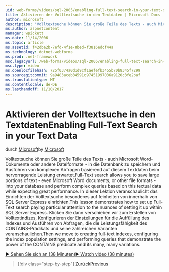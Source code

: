 ```yaml
---
uid: web-forms/videos/sql-2005/enabling-full-text-search-in-your-text-data
title: Aktivieren der Volltextsuche in den Textdaten | Microsoft Docs
author: microsoft
description: "Volltextsuche können Sie große Teile des Texts - auch Microsoft Word-Dokumente oder andere Dateiformate - in die Datenbank zu speichern und Ausführen von komplexen qu...."
ms.author: aspnetcontent
manager: wpickett
ms.date: 11/14/2006
ms.topic: article
ms.assetid: f42dba2b-7efd-4f1e-8bed-f3816edcf44a
ms.technology: dotnet-webforms
ms.prod: .net-framework
msc.legacyurl: /web-forms/videos/sql-2005/enabling-full-text-search-in-your-text-data
msc.type: video
ms.openlocfilehash: 725f0374a0d1d9cf1aefefb3455b70b8345f7299
ms.sourcegitcommit: 9a9483aceb34591c97451997036a9120c3fe2baf
ms.translationtype: MT
ms.contentlocale: de-DE
ms.lasthandoff: 11/10/2017
---
```

<a name="enabling-full-text-search-in-your-text-data"></a><span data-ttu-id="fc0fb-103">Aktivieren der Volltextsuche in den Textdaten</span><span class="sxs-lookup"><span data-stu-id="fc0fb-103">Enabling Full-Text Search in your Text Data</span></span>
====================
<span data-ttu-id="fc0fb-104">durch [Microsoft](https://github.com/microsoft)</span><span class="sxs-lookup"><span data-stu-id="fc0fb-104">by [Microsoft](https://github.com/microsoft)</span></span>

<span data-ttu-id="fc0fb-105">Volltextsuche können Sie große Teile des Texts - auch Microsoft Word-Dokumente oder andere Dateiformate - in die Datenbank zu speichern und Ausführen von komplexen Abfragen basierend auf diesem Textdaten beim hervorragende Leistung erwartet.</span><span class="sxs-lookup"><span data-stu-id="fc0fb-105">Full-Text search allows you to save large portions of text - even Microsoft Word documents, or other file formats - into your database and perform complex queries based on this textual data while expecting great performance.</span></span> <span data-ttu-id="fc0fb-106">In dieser Lektion veranschaulicht das Einrichten der Volltextsuche besonderes auf feinheiten von innerhalb von SQL Server Express einrichten.</span><span class="sxs-lookup"><span data-stu-id="fc0fb-106">This lesson demonstrates how to set up Full-Text search paying particular attention to the nuances of setting it up within SQL Server Express.</span></span> <span data-ttu-id="fc0fb-107">Klicken Sie dann verschieben wir zum Erstellen von Volltextindizes, Konfigurieren der Einstellungen für die Auffüllung des Indexes und Ausführen von Abfragen, die die Leistungsfähigkeit des CONTAINS-Prädikats und seine zahlreichen Varianten veranschaulichen.</span><span class="sxs-lookup"><span data-stu-id="fc0fb-107">Then we move to creating full-text indexes, configuring the index population settings, and performing queries that demonstrate the power of the CONTAINS predicate and its many, many variations.</span></span>

[<span data-ttu-id="fc0fb-108">&#9654; Sehen Sie sich an (38 Minuten)</span><span class="sxs-lookup"><span data-stu-id="fc0fb-108">&#9654; Watch video (38 minutes)</span></span>](https://channel9.msdn.com/Blogs/ASP-NET-Site-Videos/enabling-full-text-search-in-your-text-data)

>[!div class="step-by-step"]
[<span data-ttu-id="fc0fb-109">Zurück</span><span class="sxs-lookup"><span data-stu-id="fc0fb-109">Previous</span></span>](creating-and-using-stored-procedures.md)
